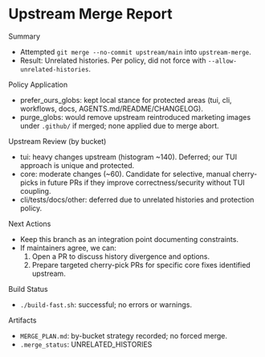 # Upstream Merge Report

Summary
- Attempted `git merge --no-commit upstream/main` into `upstream-merge`.
- Result: Unrelated histories. Per policy, did not force with `--allow-unrelated-histories`.

Policy Application
- prefer_ours_globs: kept local stance for protected areas (tui, cli, workflows, docs, AGENTS.md/README/CHANGELOG).
- purge_globs: would remove upstream reintroduced marketing images under `.github/` if merged; none applied due to merge abort.

Upstream Review (by bucket)
- tui: heavy changes upstream (histogram ~140). Deferred; our TUI approach is unique and protected.
- core: moderate changes (~60). Candidate for selective, manual cherry-picks in future PRs if they improve correctness/security without TUI coupling.
- cli/tests/docs/other: deferred due to unrelated histories and protection policy.

Next Actions
- Keep this branch as an integration point documenting constraints.
- If maintainers agree, we can:
  1) Open a PR to discuss history divergence and options.
  2) Prepare targeted cherry-pick PRs for specific core fixes identified upstream.

Build Status
- `./build-fast.sh`: successful; no errors or warnings.

Artifacts
- `MERGE_PLAN.md`: by-bucket strategy recorded; no forced merge.
- `.merge_status`: UNRELATED_HISTORIES
